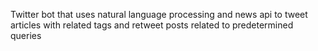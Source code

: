 Twitter bot that uses natural language processing and news api to tweet articles with related tags and retweet posts related to predetermined queries
